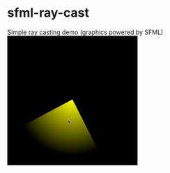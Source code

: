 # sfml-ray-cast
Simple ray casting demo (graphics powered by SFML) <br/>
![Preview](https://github.com/skvoch/sfml-ray-cast/blob/develop/images/preview.gif)
